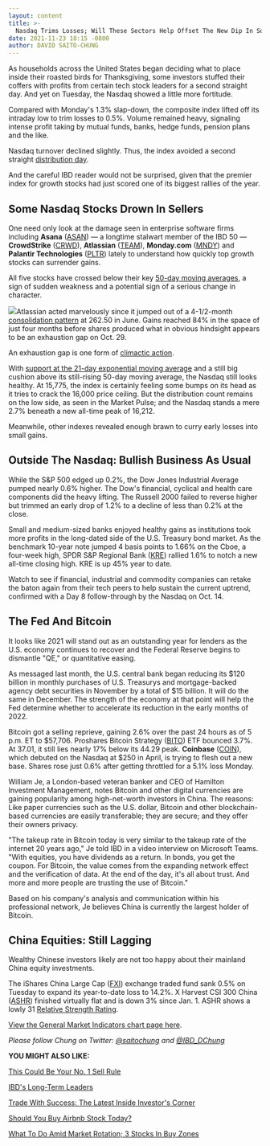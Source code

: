 ```yaml
---
layout: content
title: >-
  Nasdaq Trims Losses; Will These Sectors Help Offset The New Dip In Software Stocks?
date: 2021-11-23 18:15 -0800
author: DAVID SAITO-CHUNG
---
```






As households across the United States began deciding what to place inside their roasted birds for Thanksgiving, some investors stuffed their coffers with profits from certain tech stock leaders for a second straight day. And yet on Tuesday, the Nasdaq showed a little more fortitude.




Compared with Monday's 1.3% slap-down, the composite index lifted off its intraday low to trim losses to 0.5%. Volume remained heavy, signaling intense profit taking by mutual funds, banks, hedge funds, pension plans and the like.


Nasdaq turnover declined slightly. Thus, the index avoided a second straight [distribution day](https://www.investors.com/how-to-invest/investors-corner/how-do-you-spot-a-major-market-top-easy-look-for-heavy-distribution/).


And the careful IBD reader would not be surprised, given that the premier index for growth stocks had just scored one of its biggest rallies of the year.


Some Nasdaq Stocks Drown In Sellers
-----------------------------------


One need only look at the damage seen in enterprise software firms including **Asana** ([ASAN](https://research.investors.com/quote.aspx?symbol=ASAN)) — a longtime stalwart member of the IBD 50 — **CrowdStrike** ([CRWD](https://research.investors.com/quote.aspx?symbol=CRWD)), **Atlassian** ([TEAM](https://research.investors.com/quote.aspx?symbol=TEAM)), **Monday.com** ([MNDY](https://research.investors.com/quote.aspx?symbol=MNDY)) and **Palantir Technologies** ([PLTR](https://research.investors.com/quote.aspx?symbol=PLTR)) lately to understand how quickly top growth stocks can surrender gains.



All five stocks have crossed below their key [50-day moving averages](https://www.investors.com/how-to-invest/investors-corner/what-is-the-50-day-moving-average-when-to-buy-or-sell-growth-stocks/), a sign of sudden weakness and a potential sign of a serious change in character.


![](https://www.investors.com/wp-content/uploads/2021/11/MP112321-251x300.jpg)Atlassian acted marvelously since it jumped out of a 4-1/2-month [consolidation pattern](https://www.investors.com/how-to-invest/investors-corner/shopify-stock-consolidation-pattern-led-to-beautiful-gains/) at 262.50 in June. Gains reached 84% in the space of just four months before shares produced what in obvious hindsight appears to be an exhaustion gap on Oct. 29.


An exhaustion gap is one form of [climactic action](https://www.investors.com/how-to-invest/investors-corner/sell-rules-using-climax-top-convert-paper-gains-real-profits/).


With [support at the 21-day exponential moving average](https://www.investors.com/how-to-invest/investors-corner/what-is-the-21-day-exponential-moving-average/) and a still big cushion above its still-rising 50-day moving average, the Nasdaq still looks healthy. At 15,775, the index is certainly feeling some bumps on its head as it tries to crack the 16,000 price ceiling. But the distribution count remains on the low side, as seen in the Market Pulse; and the Nasdaq stands a mere 2.7% beneath a new all-time peak of 16,212.


Meanwhile, other indexes revealed enough brawn to curry early losses into small gains.


Outside The Nasdaq: Bullish Business As Usual
---------------------------------------------


While the S&P 500 edged up 0.2%, the Dow Jones Industrial Average pumped nearly 0.6% higher. The Dow's financial, cyclical and health care components did the heavy lifting. The Russell 2000 failed to reverse higher but trimmed an early drop of 1.2% to a decline of less than 0.2% at the close.


Small and medium-sized banks enjoyed healthy gains as institutions took more profits in the long-dated side of the U.S. Treasury bond market. As the benchmark 10-year note jumped 4 basis points to 1.66% on the Cboe, a four-week high, SPDR S&P Regional Bank ([KRE](https://research.investors.com/quote.aspx?symbol=KRE)) rallied 1.6% to notch a new all-time closing high. KRE is up 45% year to date.


Watch to see if financial, industrial and commodity companies can retake the baton again from their tech peers to help sustain the current uptrend, confirmed with a Day 8 follow-through by the Nasdaq on Oct. 14.


The Fed And Bitcoin
-------------------


It looks like 2021 will stand out as an outstanding year for lenders as the U.S. economy continues to recover and the Federal Reserve begins to dismantle "QE," or quantitative easing.


As messaged last month, the U.S. central bank began reducing its $120 billion in monthly purchases of U.S. Treasurys and mortgage-backed agency debt securities in November by a total of $15 billion. It will do the same in December. The strength of the economy at that point will help the Fed determine whether to accelerate its reduction in the early months of 2022.


Bitcoin got a selling reprieve, gaining 2.6% over the past 24 hours as of 5 p.m. ET to $57,706. Proshares Bitcoin Strategy ([BITO](https://research.investors.com/quote.aspx?symbol=BITO)) ETF bounced 3.7%. At 37.01, it still lies nearly 17% below its 44.29 peak. **Coinbase** ([COIN](https://research.investors.com/quote.aspx?symbol=COIN)), which debuted on the Nasdaq at $250 in April, is trying to flesh out a new base. Shares rose just 0.6% after getting throttled for a 5.1% loss Monday.


William Je, a London-based veteran banker and CEO of Hamilton Investment Management, notes Bitcoin and other digital currencies are gaining popularity among high-net-worth investors in China. The reasons: Like paper currencies such as the U.S. dollar, Bitcoin and other blockchain-based currencies are easily transferable; they are secure; and they offer their owners privacy.


"The takeup rate in Bitcoin today is very similar to the takeup rate of the internet 20 years ago," Je told IBD in a video interview on Microsoft Teams. "With equities, you have dividends as a return. In bonds, you get the coupon. For Bitcoin, the value comes from the expanding network effect and the verification of data. At the end of the day, it's all about trust. And more and more people are trusting the use of Bitcoin."


Based on his company's analysis and communication within his professional network, Je believes China is currently the largest holder of Bitcoin.


China Equities: Still Lagging
-----------------------------


Wealthy Chinese investors likely are not too happy about their mainland China equity investments.


The iShares China Large Cap ([FXI](https://research.investors.com/quote.aspx?symbol=FXI)) exchange traded fund sank 0.5% on Tuesday to expand its year-to-date loss to 14.2%. X Harvest CSI 300 China ([ASHR](https://research.investors.com/quote.aspx?symbol=ASHR)) finished virtually flat and is down 3% since Jan. 1. ASHR shows a lowly 31 [Relative Strength Rating](https://www.investors.com/how-to-invest/investors-corner/relative-strength-rating-stock-chart-analysis-helps-pick-outstanding-growth-stocks/).


[View the General Market Indicators chart page here](https://www.investors.com/wp-content/uploads/2021/11/DailyGMI112321.pdf).


*Please follow Chung on Twitter: [@saitochung](https://twitter.com/SaitoChung) and [@IBD\_DChung](https://twitter.com/IBD_DChung)*


**YOU MIGHT ALSO LIKE:**


[This Could Be Your No. 1 Sell Rule](https://www.investors.com/how-to-invest/investors-corner/when-to-sell-growth-stocks-number-1-rule/)


[IBD's Long-Term Leaders](https://www.investors.com/research/best-stocks-to-buy-now-long-term-stocks-ibd-long-term-leaders-list/)


[Trade With Success: The Latest Inside Investor's Corner](https://www.investors.com/category/how-to-invest/investors-corner/)


[Should You Buy Airbnb Stock Today?](https://www.investors.com/research/airbnb-abnb-stock-buy-now/)


[What To Do Amid Market Rotation; 3 Stocks In Buy Zones](https://www.investors.com/market-trend/stock-market-today/dow-jones-futures-these-sectors-lead-market-rotation-tesla-falls-3-stocks-in-buy-zones/)




